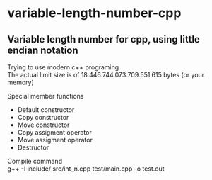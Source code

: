# variable-length-number-cpp
## Variable length number for cpp, using little endian notation
Trying to use modern c++ programing  
The actual limit size is of 18.446.744.073.709.551.615 bytes (or your memory)  
  
Special member functions  
- Default constructor
- Copy constructor
- Move constructor
- Copy assigment operator
- Move assigment operator
- Destructor  
  
Compile command  
g++ -I include/ src/int_n.cpp test/main.cpp -o test.out